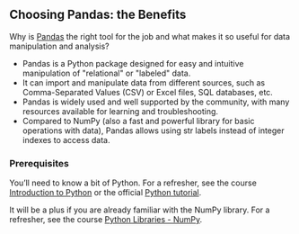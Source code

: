 ## Choosing Pandas: the Benefits

Why is [Pandas](https://pandas.pydata.org/) the right tool for the job and 
what makes it so useful for data manipulation and analysis?

 - Pandas is a Python package designed for easy and intuitive manipulation of "relational" or "labeled" data.
 - It can import and manipulate data from different sources, such as Comma-Separated Values (CSV) or Excel files, SQL databases, etc.
 - Pandas is widely used and well supported by the community, with many resources available for learning and troubleshooting.
 - Compared to NumPy (also a fast and powerful library for basic operations with data), Pandas allows using str labels instead of integer indexes to access data.

### Prerequisites
You’ll need to know a bit of Python. For a refresher, see 
the course [Introduction to Python](https://plugins.jetbrains.com/plugin/16630-introduction-to-python) 
or the official [Python tutorial](https://docs.python.org/3/tutorial/).

It will be a plus if you are already familiar with the NumPy library. For a refresher, see 
the course [Python Libraries - NumPy](https://plugins.jetbrains.com/plugin/18302-python-libraries--numpy).
